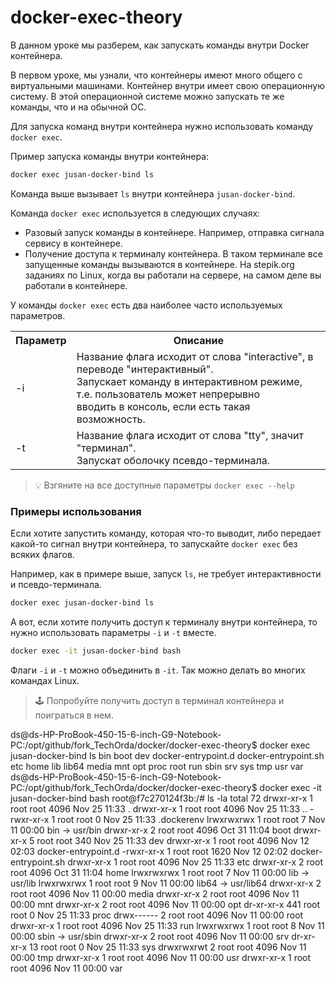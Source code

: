 # docker-exec-theory

В данном уроке мы разберем, как запускать команды внутри Docker контейнера.

В первом уроке, мы узнали, что контейнеры имеют много общего с виртуальными машинами.
Контейнер внутри имеет свою операционную систему. В этой операционной системе можно
запускать те же команды, что и на обычной ОС.

Для запуска команд внутри контейнера нужно использовать команду `docker exec`.

Пример запуска команды внутри контейнера:

```bash
docker exec jusan-docker-bind ls
```

Команда выше вызывает `ls` внутри контейнера `jusan-docker-bind`.

Команда `docker exec` используется в следующих случаях:

- Разовый запуск команды в контейнере. Например, отправка сигнала сервису в контейнере.
- Получение доступа к терминалу контейнера. В таком терминале все запущенные команды вызываются в контейнере.
  На stepik.org заданиях по Linux, когда вы работали на сервере, на самом деле вы работали в контейнере.

У команды `docker exec` есть два наиболее часто используемых параметров.

<table>
<tr>
    <th>Параметр</th>
    <th>Описание</th>
</tr>
<tr>
    <td>-i</td>
    <td>
        Название флага исходит от слова "interactive", в переводе "интерактивный".<br>
        Запускает команду в интерактивном режиме, т.е. пользователь может непрерывно<br>
        вводить в консоль, если есть такая возможность.
    </td>
</tr>
<tr>
    <td>-t</td>
    <td>
        Название флага исходит от слова "tty", значит "терминал".<br>
        Запускат оболочку псевдо-терминала.
    </td>
</tr>
</table>

> 💡 Взгяните на все доступные параметры `docker exec --help`

### Примеры использования

Если хотите запустить команду, которая что-то выводит, либо передает какой-то сигнал внутри контейнера,
то запускайте `docker exec` без всяких флагов.

Например, как в примере выше, запуск `ls`, не требует интерактивности и псевдо-терминала.

```bash
docker exec jusan-docker-bind ls
```

А вот, если хотите получить доступ к терминалу внутри контейнера, то нужно использовать
параметры `-i` и `-t` вместе.

```bash
docker exec -it jusan-docker-bind bash
```

Флаги `-i` и `-t` можно объединить в `-it`. Так можно делать во многих командах Linux.

> 🕹 Попробуйте получить доступ в терминал контейнера и поиграться в нем.

ds@ds-HP-ProBook-450-15-6-inch-G9-Notebook-PC:/opt/github/fork_TechOrda/docker/docker-exec-theory$ docker exec jusan-docker-bind ls
bin
boot
dev
docker-entrypoint.d
docker-entrypoint.sh
etc
home
lib
lib64
media
mnt
opt
proc
root
run
sbin
srv
sys
tmp
usr
var
ds@ds-HP-ProBook-450-15-6-inch-G9-Notebook-PC:/opt/github/fork_TechOrda/docker/docker-exec-theory$ docker exec -it jusan-docker-bind bash
root@f7c270124f3b:/# ls -la
total 72
drwxr-xr-x   1 root root 4096 Nov 25 11:33 .
drwxr-xr-x   1 root root 4096 Nov 25 11:33 ..
-rwxr-xr-x   1 root root    0 Nov 25 11:33 .dockerenv
lrwxrwxrwx   1 root root    7 Nov 11 00:00 bin -> usr/bin
drwxr-xr-x   2 root root 4096 Oct 31 11:04 boot
drwxr-xr-x   5 root root  340 Nov 25 11:33 dev
drwxr-xr-x   1 root root 4096 Nov 12 02:03 docker-entrypoint.d
-rwxr-xr-x   1 root root 1620 Nov 12 02:02 docker-entrypoint.sh
drwxr-xr-x   1 root root 4096 Nov 25 11:33 etc
drwxr-xr-x   2 root root 4096 Oct 31 11:04 home
lrwxrwxrwx   1 root root    7 Nov 11 00:00 lib -> usr/lib
lrwxrwxrwx   1 root root    9 Nov 11 00:00 lib64 -> usr/lib64
drwxr-xr-x   2 root root 4096 Nov 11 00:00 media
drwxr-xr-x   2 root root 4096 Nov 11 00:00 mnt
drwxr-xr-x   2 root root 4096 Nov 11 00:00 opt
dr-xr-xr-x 441 root root    0 Nov 25 11:33 proc
drwx------   2 root root 4096 Nov 11 00:00 root
drwxr-xr-x   1 root root 4096 Nov 25 11:33 run
lrwxrwxrwx   1 root root    8 Nov 11 00:00 sbin -> usr/sbin
drwxr-xr-x   2 root root 4096 Nov 11 00:00 srv
dr-xr-xr-x  13 root root    0 Nov 25 11:33 sys
drwxrwxrwt   2 root root 4096 Nov 11 00:00 tmp
drwxr-xr-x   1 root root 4096 Nov 11 00:00 usr
drwxr-xr-x   1 root root 4096 Nov 11 00:00 var
